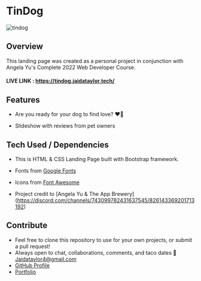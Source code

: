 # TinDog

![tindog](https://user-images.githubusercontent.com/102535399/216231155-de243dca-d4e2-449f-996d-4329596dcd93.gif)

## Overview

This landing page was created as a personal project in conjunction with Angela Yu's Complete 2022 Web Developer Course.

#### LIVE LINK : https://tindog.jaidataylor.tech/

## Features

- Are you ready for your dog to find love? ❤️🐶

- Slideshow with reviews from pet owners


## Tech Used / Dependencies

- This is HTML & CSS Landing Page built with Bootstrap framework.

- Fonts from [Google Fonts](https://fonts.google.com/)

- Icons from [Font Awesome](https://fontawesome.com/)

- Project credit to [Angela Yu & The App Brewery] (https://discord.com/channels/743099782431637545/826143369201713192)

## Contribute

- Feel free to clone this repository to use for your own projects, or submit a pull request!
- Always open to chat, collaborations, comments, and taco dates 🌮 [Jaidataylor4@gmail.com](mailto:jaidataylor4@gmail.com)
- [GitHub Profile](https://github.com/jtaylor1204)
- [Portfolio](https://jaidataylor.tech)

